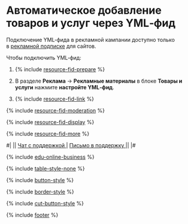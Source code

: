 # Автоматическое добавление товаров и услуг через YML‑фид

Подключение YML‑фида в рекламной кампании доступно только в [рекламной подписке](order.md) для сайтов.

Чтобы подключить YML‑фид:

1. {% include [resource-fid-prepare](_includes/resource/id-resource/fid-prepare.md) %}
    
1. В разделе **Реклама**&nbsp;→ **Рекламные материалы** в блоке **Товары и услуги** нажмите **настройте YML‑фид**.
1. {% include [resource-fid-link](_includes/resource/id-resource/fid-link.md) %}
    

{% include [resource-fid-moderation](_includes/resource/id-resource/fid-moderation.md) %}


{% include [resource-fid-display](_includes/resource/id-resource/fid-display.md) %}


{% include [resource-fid-more](_includes/resource/id-resource/fid-more.md) %}


<div class="table-style-none">

#|
||
<a href="https://yandex.ru/chat?context=%7B%22entrypoint%22%3A%22%7B%5C%22page_name%5C%22%3A%5C%22help%5C%22%2C%5C%22a_pageurl%5C%22%3A%5C%22https%3A%2F%2Fyandex.ru%2Fsupport%2Fbusiness-priority%2F%5C%22%7D%22%7D#/user/5cb78286-a944-4c0f-bf33-b5c282eae053?utm-source=chat-in-help">
  <span class="button">Чат с поддержкой</span>
</a>
|
<a href="https://forms.yandex.ru/surveys/13485724.a1310d38f50da2df17deb93bfdb4b514c5679847">
  <span class="button">Письмо в поддержку</span>
</a>
||
|#

</div>


{% include [edu-online-business](_includes/edu-online-business.md) %}

{% include [table-style-none](_includes/table-style-none.md) %}

{% include [button-style](_includes/yellow-button-styles.md) %}

{% include [border-style](_includes/border-style.md) %}

{% include [cut-button-style](_includes/cut-button-style.md) %}

{% include [footer](_includes/footer.md) %}
